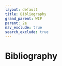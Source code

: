 ```yaml
---
layout: default
title: Bibliography
grand_parent: WIP
parent: 2e 
nav_exclude: true
search_exclude: true
---
```


# Bibliography

